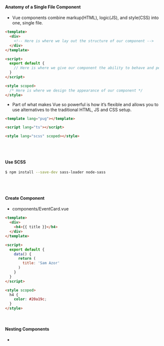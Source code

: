#### Anatomy of a Single File Component

- Vue components combine markup(HTML), logic(JS), and style(CSS) into one, single file.

```html
<template>
  <div>
    <!-- Here is where we lay out the structure of our component -->
  </div>
</template>

<script>
  export default {
    // Here is where we give our component the ability to behave and perform logic
  }
</script>

<style scoped>
  /* Here is where we design the appearance of our component */
</style>
```

- Part of what makes Vue so powerful is how it’s flexible and allows you to use alternatives to the traditional HTML, JS and CSS setup.

```html
<template lang="pug"></template>

<script lang="ts"></script>

<style lang="scss" scoped></style>
```

<br>

<br>

#### Use SCSS

```bash
$ npm install --save-dev sass-loader node-sass
```

<br>

<br>

#### Create Component

- components/EventCard.vue

```html
<template>
  <div>
    <h4>{{ title }}</h4>
  </div>
</template>

<script>
  export default {
    data() {
      return (
        title: 'Sam Azor'
      )
    }
  }
</script>

<style scoped>
  h4 {
    color: #20a19c;
  }
</style>
```

<br>

#### Nesting Components

- 